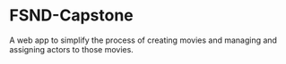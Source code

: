 # FSND-Capstone
A web app to simplify the process of creating movies and managing and assigning actors to those movies.
